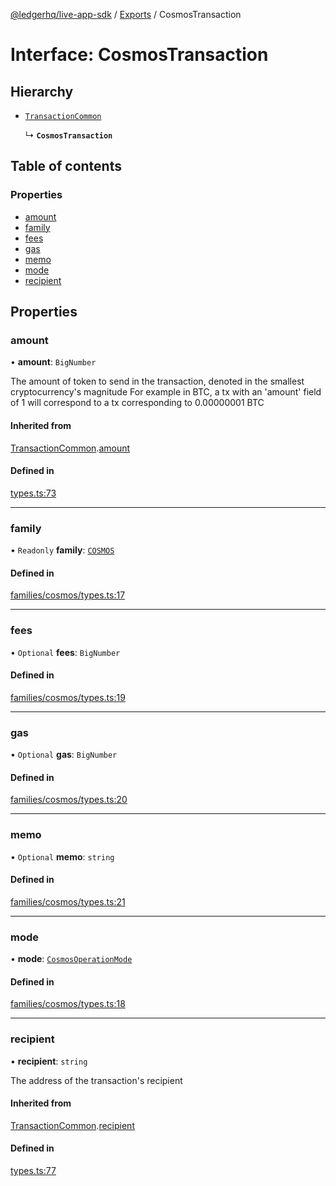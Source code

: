 [@ledgerhq/live-app-sdk](../README.md) / [Exports](../modules.md) / CosmosTransaction

# Interface: CosmosTransaction

## Hierarchy

- [`TransactionCommon`](TransactionCommon.md)

  ↳ **`CosmosTransaction`**

## Table of contents

### Properties

- [amount](CosmosTransaction.md#amount)
- [family](CosmosTransaction.md#family)
- [fees](CosmosTransaction.md#fees)
- [gas](CosmosTransaction.md#gas)
- [memo](CosmosTransaction.md#memo)
- [mode](CosmosTransaction.md#mode)
- [recipient](CosmosTransaction.md#recipient)

## Properties

### amount

• **amount**: `BigNumber`

The amount of token to send in the transaction, denoted in the smallest cryptocurrency's magnitude
For example in BTC, a tx with an 'amount' field of 1 will correspond to a tx corresponding to 0.00000001 BTC

#### Inherited from

[TransactionCommon](TransactionCommon.md).[amount](TransactionCommon.md#amount)

#### Defined in

[types.ts:73](https://github.com/LedgerHQ/live-app-sdk/blob/dc89379/src/types.ts#L73)

___

### family

• `Readonly` **family**: [`COSMOS`](../enums/FAMILIES.md#cosmos)

#### Defined in

[families/cosmos/types.ts:17](https://github.com/LedgerHQ/live-app-sdk/blob/dc89379/src/families/cosmos/types.ts#L17)

___

### fees

• `Optional` **fees**: `BigNumber`

#### Defined in

[families/cosmos/types.ts:19](https://github.com/LedgerHQ/live-app-sdk/blob/dc89379/src/families/cosmos/types.ts#L19)

___

### gas

• `Optional` **gas**: `BigNumber`

#### Defined in

[families/cosmos/types.ts:20](https://github.com/LedgerHQ/live-app-sdk/blob/dc89379/src/families/cosmos/types.ts#L20)

___

### memo

• `Optional` **memo**: `string`

#### Defined in

[families/cosmos/types.ts:21](https://github.com/LedgerHQ/live-app-sdk/blob/dc89379/src/families/cosmos/types.ts#L21)

___

### mode

• **mode**: [`CosmosOperationMode`](../modules.md#cosmosoperationmode)

#### Defined in

[families/cosmos/types.ts:18](https://github.com/LedgerHQ/live-app-sdk/blob/dc89379/src/families/cosmos/types.ts#L18)

___

### recipient

• **recipient**: `string`

The address of the transaction's recipient

#### Inherited from

[TransactionCommon](TransactionCommon.md).[recipient](TransactionCommon.md#recipient)

#### Defined in

[types.ts:77](https://github.com/LedgerHQ/live-app-sdk/blob/dc89379/src/types.ts#L77)
